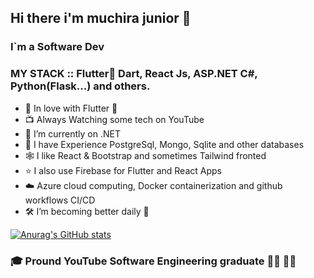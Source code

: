 ## Hi there i'm muchira junior 👋

### I`m a Software Dev 

### MY STACK :: Flutter💙 Dart, React Js, ASP.NET C#, Python(Flask...) and others.

- 💝 In love with Flutter 💙
- 📺 Always Watching some tech on YouTube
- 🌱 I’m currently on .NET
- 🎉 I have Experience PostgreSql, Mongo, Sqlite  and other databases
- 🕸️ I like  React & Bootstrap and sometimes Tailwind fronted
- ⭐ I also use Firebase for Flutter and React Apps
- ☁️ Azure cloud computing, Docker containerization and github workflows CI/CD
- 🛠️ I’m  becoming better daily 🦾

[![Anurag's GitHub stats](https://github-readme-stats.vercel.app/api?username=muchirajunior&theme=radical)](https://github.com/anuraghazra/github-readme-stats)

### :mortar_board: Pround YouTube Software Engineering graduate :student: :man_factory_worker:
